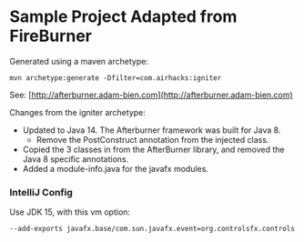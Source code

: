 # Sample Project Adapted from FireBurner

Generated using a maven archetype:

```
mvn archetype:generate -Dfilter=com.airhacks:igniter
```
See: [http://afterburner.adam-bien.com](http://afterburner.adam-bien.com)

Changes from the igniter archetype:
* Updated to Java 14. The Afterburner framework was built for Java 8.
  * Remove the PostConstruct annotation from the injected class. 
* Copied the 3 classes in from the AfterBurner library, and removed the Java 8 specific annotations.
* Added a module-info.java for the javafx modules.

### IntelliJ Config
Use JDK 15, with this vm option:
```
--add-exports javafx.base/com.sun.javafx.event=org.controlsfx.controls
```